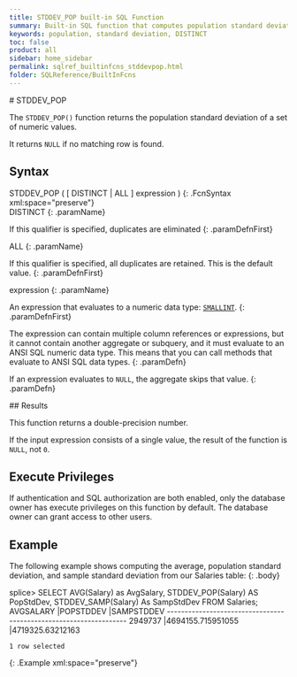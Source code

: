 ```yaml
---
title: STDDEV_POP built-in SQL Function
summary: Built-in SQL function that computes population standard deviation.
keywords: population, standard deviation, DISTINCT
toc: false
product: all
sidebar: home_sidebar
permalink: sqlref_builtinfcns_stddevpop.html
folder: SQLReference/BuiltInFcns
---
```

<section>
<div class="TopicContent" data-swiftype-index="true" markdown="1">
# STDDEV_POP

The `STDDEV_POP()` function returns the population standard deviation of
a set of numeric values.

It returns `NULL` if no matching row is found.

## Syntax

<div class="fcnWrapperWide" markdown="1">
    STDDEV_POP ( [ DISTINCT | ALL ] expression )
{: .FcnSyntax xml:space="preserve"}

</div>
<div class="paramList" markdown="1">
DISTINCT
{: .paramName}

If this qualifier is specified, duplicates are eliminated
{: .paramDefnFirst}

ALL
{: .paramName}

If this qualifier is specified, all duplicates are retained. This is the
default value.
{: .paramDefnFirst}

expression
{: .paramName}

An expression that evaluates to a numeric data
type: [`SMALLINT`](sqlref_builtinfcns_smallint.html).
{: .paramDefnFirst}

The expression can contain multiple column references or expressions,
but it cannot contain another aggregate or subquery, and it must
evaluate to an ANSI SQL numeric data type. This means that you can call
methods that evaluate to ANSI SQL data types.
{: .paramDefn}

If an expression evaluates to `NULL`, the aggregate skips that value.
{: .paramDefn}

</div>
## Results

This function returns a double-precision number.

If the input expression consists of a single value, the result of the
function is `NULL`, not `0`.

## Execute Privileges

If authentication and SQL authorization are both enabled, only the
database owner has execute privileges on this function by default. The
database owner can grant access to other users.

## Example

The following example shows computing the average, population standard
deviation, and sample standard deviation from our Salaries table:
{: .body}

<div class="preWrapperWide" markdown="1">
    splice> SELECT AVG(Salary) as AvgSalary, STDDEV_POP(Salary) AS PopStdDev, STDDEV_SAMP(Salary) As SampStdDev FROM Salaries;
    AVGSALARY           |POPSTDDEV             |SAMPSTDDEV
    ------------------------------------------------------------------
    2949737             |4694155.715951055     |4719325.63212163
    
    1 row selected
{: .Example xml:space="preserve"}

</div>
</div>
</section>

